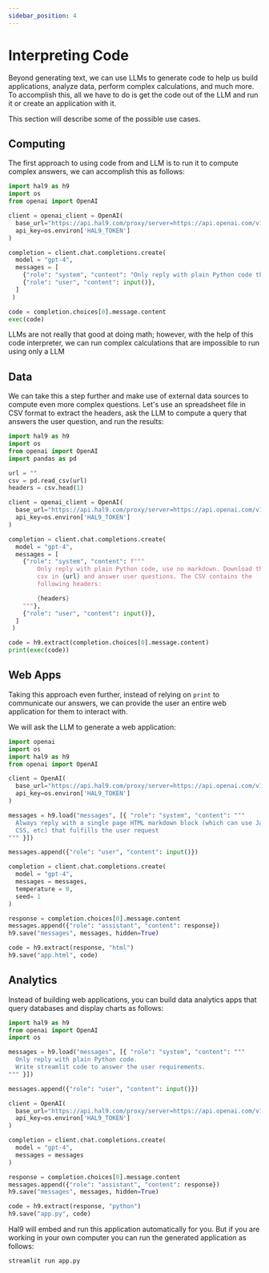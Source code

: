 ```yaml
---
sidebar_position: 4
---
```


# Interpreting Code

Beyond generating text, we can use LLMs to generate code to help us build applications, analyze data, perform complex calculations, and much more. To accomplish this, all we have to do is get the code out of the LLM and run it or create an application with it.

This section will describe some of the possible use cases.

## Computing

The first approach to using code from and LLM is to run it to compute complex answers, we can accomplish this as follows:

```python deploy
import hal9 as h9
import os
from openai import OpenAI

client = openai_client = OpenAI(
  base_url="https://api.hal9.com/proxy/server=https://api.openai.com/v1/",
  api_key=os.environ['HAL9_TOKEN']
)

completion = client.chat.completions.create(
  model = "gpt-4",
  messages = [
    {"role": "system", "content": "Only reply with plain Python code that uses print(), use no markdown"},
    {"role": "user", "content": input()},
  ]
 )

code = completion.choices[0].message.content
exec(code)
```

LLMs are not really that good at doing math; however, with the help of this code interpreter, we can run complex calculations that are impossible to run using only a LLM

## Data

We can take this a step further and make use of external data sources to compute even more complex questions. Let's use an spreadsheet file in CSV format to extract the headers, ask the LLM to compute a query that answers the user question, and run the results:

```python deploy
import hal9 as h9
import os
from openai import OpenAI
import pandas as pd

url = ""
csv = pd.read_csv(url)
headers = csv.head(1)

client = openai_client = OpenAI(
  base_url="https://api.hal9.com/proxy/server=https://api.openai.com/v1/",
  api_key=os.environ['HAL9_TOKEN']
)

completion = client.chat.completions.create(
  model = "gpt-4",
  messages = [
    {"role": "system", "content": f"""
        Only reply with plain Python code, use no markdown. Download the
        csv in {url} and answer user questions. The CSV contains the 
        following headers:

        {headers}
    """},
    {"role": "user", "content": input()},
  ]
 )

code = h9.extract(completion.choices[0].message.content)
print(exec(code))
```

## Web Apps

Taking this approach even further, instead of relying on `print` to communicate our answers, we can provide the user an entire web application for them to interact with.

We will ask the LLM to generate a web application:

```python deploy
import openai
import os
import hal9 as h9
from openai import OpenAI

client = OpenAI(
  base_url="https://api.hal9.com/proxy/server=https://api.openai.com/v1/",
  api_key=os.environ['HAL9_TOKEN']
)

messages = h9.load("messages", [{ "role": "system", "content": """
  Always reply with a single page HTML markdown block (which can use JavaScript,
  CSS, etc) that fulfills the user request
""" }])

messages.append({"role": "user", "content": input()})

completion = client.chat.completions.create(
  model = "gpt-4",
  messages = messages,
  temperature = 0,
  seed= 1
)

response = completion.choices[0].message.content
messages.append({"role": "assistant", "content": response})
h9.save("messages", messages, hidden=True)

code = h9.extract(response, "html")
h9.save("app.html", code)
```

## Analytics

Instead of building web applications, you can build data analytics apps that query databases and display charts as follows:

```python deploy
import hal9 as h9
from openai import OpenAI
import os

messages = h9.load("messages", [{ "role": "system", "content": """
  Only reply with plain Python code.
  Write streamlit code to answer the user requirements.
""" }])

messages.append({"role": "user", "content": input()})

client = OpenAI(
  base_url="https://api.hal9.com/proxy/server=https://api.openai.com/v1/",
  api_key=os.environ['HAL9_TOKEN']
)

completion = client.chat.completions.create(
  model = "gpt-4",
  messages = messages
)

response = completion.choices[0].message.content
messages.append({"role": "assistant", "content": response})
h9.save("messages", messages, hidden=True)

code = h9.extract(response, "python")
h9.save("app.py", code)
```

Hal9 will embed and run this application automatically for you. But if you are working in your own computer you can run the generated application as follows:

```bash
streamlit run app.py
```
